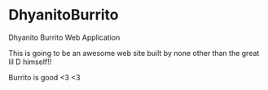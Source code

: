 # DhyanitoBurrito
Dhyanito Burrito Web Application

This is going to be an awesome web site built by none other than the great lil D himself!!

Burrito is good
<3 <3


